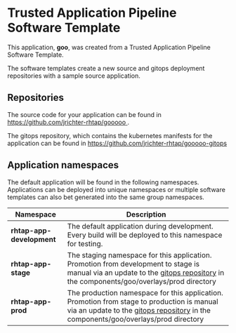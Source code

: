 # Trusted Application Pipeline Software Template

This application, **goo**, was created from a Trusted Application Pipeline Software Template.

The software templates create a new source and gitops deployment repositories with a sample source application. 

## Repositories

The source code for your application can be found in [https://github.com/jrichter-rhtap/gooooo ](https://github.com/jrichter-rhtap/gooooo ).
 
The gitops repository, which contains the kubernetes manifests for the application can be found in 
[https://github.com/jrichter-rhtap/gooooo-gitops ](https://github.com/jrichter-rhtap/gooooo-gitops ) 

## Application namespaces 

The default application will be found in the following namespaces. Applications can be deployed into unique namespaces or multiple software templates can also bet generated into the same group namespaces.  

|  Namespace   |  Description   |  
| -------- | -------- |   
| **rhtap-app-development** | The default application during development. Every build will be deployed to this namespace for testing. | 
| **rhtap-app-stage** | The staging namespace for this application. Promotion from development to stage is manual via an update to the [gitops repository](https://github.com/jrichter-rhtap/gooooo-gitops ) in the components/goo/overlays/prod directory |  
| **rhtap-app-prod** | The production namespace for this application. Promotion from stage to production is manual via an update to the [gitops repository](https://github.com/jrichter-rhtap/gooooo-gitops ) in the components/goo/overlays/prod directory | 